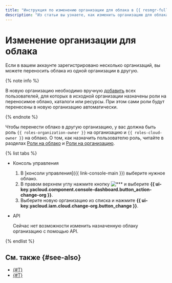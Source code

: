 ```yaml
---
title: "Инструкция по изменению организации для облака в {{ resmgr-full-name }}"
description: "Из статьи вы узнаете, как изменить организацию для облака в {{ resmgr-full-name }}."
---
```


# Изменение организации для облака

Если в вашем аккаунте зарегистрировано несколько организаций, вы можете переносить облака из одной организации в другую.

{% note info %}

В новую организацию необходимо вручную [добавить](../../../organization/operations/add-account.md) всех пользователей, для которых в исходной организации назначены роли на переносимое облако, каталоги или ресурсы. При этом сами роли будут перенесены в новую организацию автоматически.

{% endnote %}


Чтобы перенести облако в другую организацию, у вас должна быть роль `{{ roles-organization-owner }}` на организацию и `{{ roles-cloud-owner }}` на облако. О том, как назначить пользователю роль, читайте в разделах [Роли на облако](set-access-bindings.md#access-to-user) и [Роли на организацию](../../../organization/security/index.md#add-role).

{% list tabs %}

- Консоль управления



  1. В [консоли управления]({{ link-console-main }}) выберите нужное облако.
  1. В правом верхнем углу нажмите кнопку ![***](../../../_assets/console-icons/ellipsis.svg) и выберите **{{ ui-key.yacloud.component.console-dashboard.button_action-change-org }}**.
  1. Выберите новую организацию из списка и нажмите **{{ ui-key.yacloud.iam.cloud.change-org.button_change }}**.

- API

  Сейчас нет возможности изменить назначенную облаку организацию с помощью API.

{% endlist %}

## См. также {#see-also}

* [{#T}](../../../organization/operations/leave-organization.md)
* [{#T}](../../../organization/concepts/manage-services.md)
